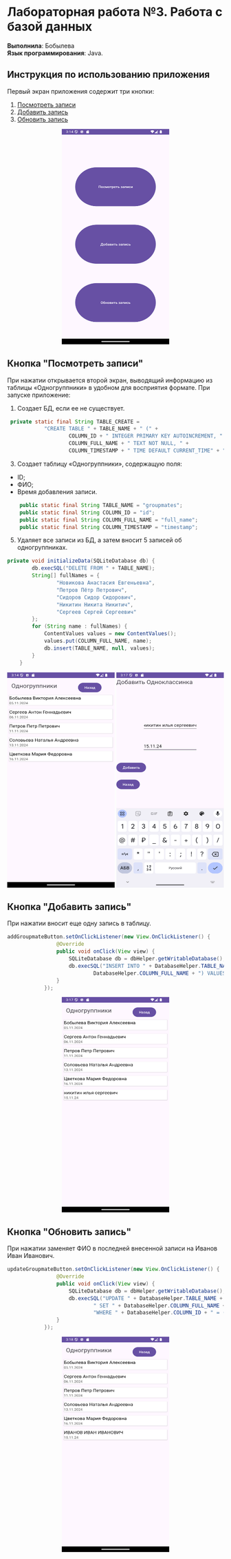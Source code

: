 # Лабораторная работа №3. Работа с базой данных
**Выполнила**: Бобылева  
**Язык программирования**: Java.

## Инструкция по использованию приложения
Первый экран приложения содержит три кнопки:
1. [Посмотреть записи](#кнопка-посмотреть-записи)
2. [Добавить запись](#кнопка-добавить-запись)
3. [Обновить запись](#кнопка-обновить-запись)
<p align="center">
<img src="https://github.com/vikussssssya/llaba3/blob/main/3.1.png" width="250" height="500"> 
</p>

## Кнопка "Посмотреть записи"
При нажатии открывается второй экран, выводящий информацию из таблицы «Одногруппники» в удобном для восприятия формате.
При запуске приложение:
1. Создает БД, если ее не существует.
```java
 private static final String TABLE_CREATE =
            "CREATE TABLE " + TABLE_NAME + " (" +
                    COLUMN_ID + " INTEGER PRIMARY KEY AUTOINCREMENT, " +
                    COLUMN_FULL_NAME + " TEXT NOT NULL, " +
                    COLUMN_TIMESTAMP + " TIME DEFAULT CURRENT_TIME" + ");";
```
3. Создает таблицу «Одногруппники», содержащую поля:
- ID;
- ФИО;
- Время добавления записи.
```java
    public static final String TABLE_NAME = "groupmates";
    public static final String COLUMN_ID = "id";
    public static final String COLUMN_FULL_NAME = "full_name";
    public static final String COLUMN_TIMESTAMP = "timestamp";
```
5. Удаляет все записи из БД, а затем вносит 5 записей об одногруппниках.
```java
private void initializeData(SQLiteDatabase db) {
        db.execSQL("DELETE FROM " + TABLE_NAME);
        String[] fullNames = {
                "Новикова Анастасия Евгеньевна",
                "Петров Пётр Петрович",
                "Сидоров Сидор Сидорович",
                "Никитин Никита Никитич",
                "Сергеев Сергей Сергеевич"
        };
        for (String name : fullNames) {
            ContentValues values = new ContentValues();
            values.put(COLUMN_FULL_NAME, name);
            db.insert(TABLE_NAME, null, values);
        }
    }
```
<p align="center">
<img src="https://github.com/vikussssssya/llaba3/blob/main/3.2.png" width="250" height="500"> 
 <img src="https://github.com/vikussssssya/llaba3/blob/main/3.3.png" width="250" height="500"> 
</p>

## Кнопка "Добавить запись"
При нажатии вносит еще одну запись в таблицу.
```java
addGroupmateButton.setOnClickListener(new View.OnClickListener() {
                @Override
                public void onClick(View view) {
                    SQLiteDatabase db = dbHelper.getWritableDatabase();
                    db.execSQL("INSERT INTO " + DatabaseHelper.TABLE_NAME + " (" +
                            DatabaseHelper.COLUMN_FULL_NAME + ") VALUES ('Новый одногруппник');");
                }
            });
```
<p align="center">
<img src="https://github.com/vikussssssya/llaba3/blob/main/3.4.png" width="250" height="500"> 
</p>

## Кнопка "Обновить запись"
При нажатии заменяет ФИО в последней внесенной записи на Иванов Иван Иванович.
```java
updateGroupmateButton.setOnClickListener(new View.OnClickListener() {
                @Override
                public void onClick(View view) {
                    SQLiteDatabase db = dbHelper.getWritableDatabase();
                    db.execSQL("UPDATE " + DatabaseHelper.TABLE_NAME +
                            " SET " + DatabaseHelper.COLUMN_FULL_NAME + " = 'Иванов Иван Иванович' " +
                            "WHERE " + DatabaseHelper.COLUMN_ID + " = (SELECT MAX(" + DatabaseHelper.COLUMN_ID + ") FROM " + DatabaseHelper.TABLE_NAME + ");");
                }
            });
```
<p align="center">
<img src="https://github.com/vikussssssya/llaba3/blob/main/3.6.png" width="250" height="500"> 
</p>
